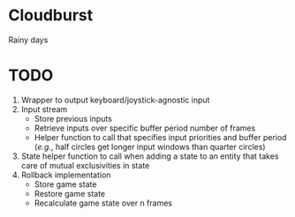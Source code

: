 # Cloudburst
Rainy days

# TODO
1. Wrapper to output keyboard/joystick-agnostic input
2. Input stream
	* Store previous inputs
	* Retrieve inputs over specific buffer period number of frames
	* Helper function to call that specifies input priorities and buffer period (*e.g.*, half circles get longer input windows than quarter circles)
3. State helper function to call when adding a state to an entity that takes care of mutual exclusivities in state
4. Rollback implementation
	* Store game state
	* Restore game state
	* Recalculate game state over n frames